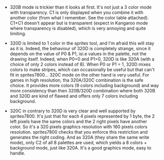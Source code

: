  - 320B mode is trickier than it looks at first. It's not just a 3 color mode with transparency. 
 C1 is only displayed when you combine it with another color (from what I remember. See the color table attached). C1+C1 doesn't appear but is transparent (expect in Kangaroo mode where transparency is disabled), which is very annoying and quite limiting.

- 320D is limited to 1 color in the sprites tool, and I'm afraid this will stay as it is. Indeed, 
the behaviour of 320D is completely strange, since it depends on the value of P0 & P1, isi.e values in the palette, not the drawing itself. Indeed, when P0=0 and P1=0, 320D is like 320A (with a choice of only 2 colors instead of 8). When P0 or P1 = 1, 320D mixes colors to make stripes, which can occasionally be useful but that can't fit in sprites7800...
320C mode on the other hand is very useful. For games in high resolution, tha 320A/320C combination is the safe choice.
It provides more colors (9 colors including background) and way more consistency than then 320B/320D combination 
where both 320B and 320D are kind of flawed and offers only  7 colors including background. 

- 320C in contrary to 320D is very clear and well supported by sprites7800. It's just that for 
each 4 pixels represented by 1 byte, the 2 left pixels have the same colors and the 2 right 
pixels have another color. So it's a 320 pixels graphics resolution with 160 pixels colors 
resolution. sprites7800 checks that you enforce this restriction and generates the right coding. 
And as 320A (they share the same write mode), only C2 of all 8 palettes are used, 
which yields a 8 colors + background mode, just like 320A. 
It's a good graphics mode, easy to handle. 


